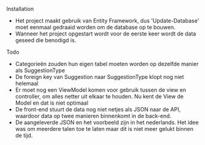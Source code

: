 Installation
  - Het project maakt gebruik van Entity Framework, dus 'Update-Database' moet eenmaal gedraaid worden om de database op te bouwen.
  - Wanneer het project opgestart wordt voor de eerste keer wordt de data geseed die benodigd is.

Todo
  - Categorieën zouden hun eigen tabel moeten worden op dezelfde manier als SuggestionType
  - De foreign key van Suggestion naar SuggestionType klopt nog niet helemaal
  - Er moet nog een ViewModel komen voor gebruik tussen de view en controller, om alles netter uit elkaar te houden. Nu kent de View de Model en dat is niet optimaal
  - De front-end stuurt de data nog niet netjes als JSON naar de API, waardoor data op twee manieren binnenkomt in de back-end.
  - De aangeleverde JSON en het voorbeeld zijn in het nederlands. Het idee was om meerdere talen toe te laten maar dit is niet meer gelukt binnen de tijd.
